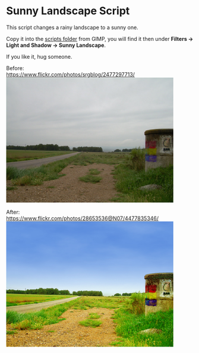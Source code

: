 # Sunny Landscape Script

This script changes a rainy landscape to a sunny one.

Copy it into the [scripts folder](https://docs.gimp.org/2.10/en/install-script-fu.html) from GIMP, you will find it then under **Filters → Light and Shadow → Sunny Landscape**.

If you like it, hug someone.

Before:  
https://www.flickr.com/photos/srgblog/2477297713/  
<img src="sunny-before.jpg" width="450">

After:  
https://www.flickr.com/photos/28653536@N07/4477835346/  
<img src="sunny-after.jpg" width="450">

